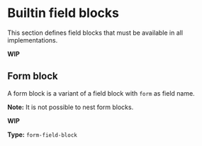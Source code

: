 # Builtin field blocks

This section defines field blocks that must be available in all implementations.

**WIP**

## Form block

A form block is a variant of a field block with `form` as field name.

**Note:** It is not possible to nest form blocks.

**WIP**

**Type:** `form-field-block`

